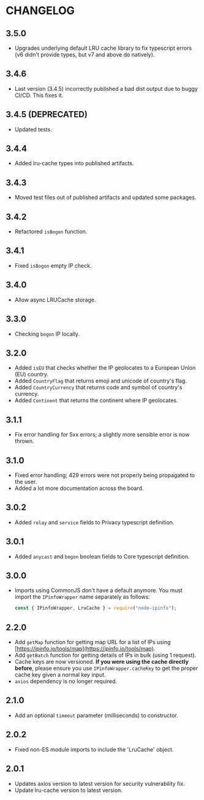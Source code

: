 # CHANGELOG

## 3.5.0

- Upgrades underlying default LRU cache library to fix typescript errors (v6
  didn't provide types, but v7 and above do natively).

## 3.4.6

- Last version (3.4.5) incorrectly published a bad dist output due to buggy
  CI/CD. This fixes it.

## 3.4.5 (DEPRECATED)

- Updated tests.

## 3.4.4

- Added lru-cache types into published artifacts.

## 3.4.3

- Moved test files out of published artifacts and updated some packages.

## 3.4.2

- Refactored `isBogon` function.

## 3.4.1

- Fixed `isBogon` empty IP check.

## 3.4.0

- Allow async LRUCache storage.

## 3.3.0

- Checking `bogon` IP locally.

## 3.2.0

- Added `isEU` that checks whether the IP geolocates to a European Union (EU) country.
- Added `CountryFlag` that returns emoji and unicode of country's flag.
- Added `CountryCurrency` that returns code and symbol of country's currency.
- Added `Continent` that returns the continent where IP geolocates.

## 3.1.1

- Fix error handling for 5xx errors; a slightly more sensible error is now
  thrown.

## 3.1.0

- Fixed error handling; 429 errors were not properly being propagated to the
  user.
- Added a lot more documentation across the board.

## 3.0.2

- Added `relay` and `service` fields to Privacy typescript definition.

## 3.0.1

- Added `anycast` and `bogon` boolean fields to Core typescript definition.

## 3.0.0

- Imports using CommonJS don't have a default anymore. You must import the
  `IPinfoWrapper` name separately as follows:

  ```js
  const { IPinfoWrapper, LruCache } = require("node-ipinfo");
  ```

## 2.2.0

- Add `getMap` function for getting map URL for a list of IPs using
  [https://ipinfo.io/tools/map](https://ipinfo.io/tools/map).
- Add `getBatch` function for getting details of IPs in bulk (using 1 request).
- Cache keys are now versioned. **If you were using the cache directly
  before**, please ensure you use `IPinfoWrapper.cacheKey` to get the proper
  cache key given a normal key input.
- `axios` dependency is no longer required.

## 2.1.0

- Add an optional `timeout` parameter (milliseconds) to constructor.

## 2.0.2

- Fixed non-ES module imports to include the 'LruCache' object.

## 2.0.1

- Updates axios version to latest version for security vulnerability fix.
- Update lru-cache version to latest version.
